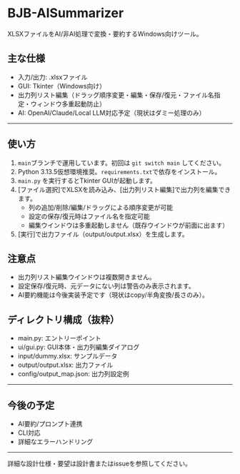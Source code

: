 
# BJB-AISummarizer

XLSXファイルをAI/非AI処理で変換・要約するWindows向けツール。

## 主な仕様
- 入力/出力: .xlsxファイル
- GUI: Tkinter（Windows向け）
- 出力列リスト編集（ドラッグ順序変更・編集・保存/復元・ファイル名指定・ウィンドウ多重起動防止）
- AI: OpenAI/Claude/Local LLM対応予定（現状はダミー処理のみ）

---

## 使い方

1. `main`ブランチで運用しています。初回は `git switch main` してください。
2. Python 3.13.5仮想環境推奨。`requirements.txt`で依存をインストール。
3. `main.py` を実行するとTkinter GUIが起動します。
4. [ファイル選択]でXLSXを読み込み、[出力列リスト編集]で出力列を編集できます。
   - 列の追加/削除/編集/ドラッグによる順序変更が可能
   - 設定の保存/復元時はファイル名を指定可能
   - 編集ウインドウは多重起動しません（既存ウインドウが前面に出ます）
5. [実行]で出力ファイル（output/output.xlsx）を生成します。

## 注意点
- 出力列リスト編集ウインドウは複数開きません。
- 設定保存/復元時、元データにない列は警告のみ表示されます。
- AI要約機能は今後実装予定です（現状はcopy/半角変換/長さのみ）。

## ディレクトリ構成（抜粋）

- main.py: エントリーポイント
- ui/gui.py: GUI本体・出力列編集ダイアログ
- input/dummy.xlsx: サンプルデータ
- output/output.xlsx: 出力ファイル
- config/output_map.json: 出力列設定例

---

## 今後の予定
- AI要約/プロンプト連携
- CLI対応
- 詳細なエラーハンドリング

---

詳細な設計仕様・要望は設計書またはissueを参照してください。
